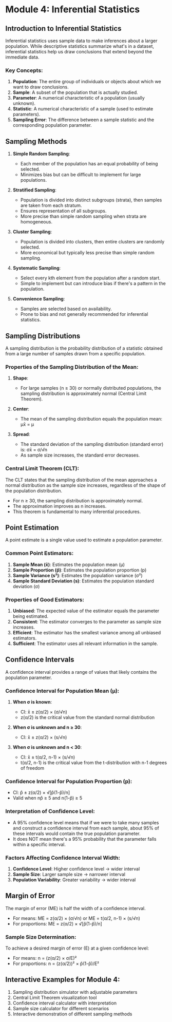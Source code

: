 # Module 4: Inferential Statistics

## Introduction to Inferential Statistics

Inferential statistics uses sample data to make inferences about a larger population. While descriptive statistics summarize what's in a dataset, inferential statistics help us draw conclusions that extend beyond the immediate data.

### Key Concepts:

1. **Population**: The entire group of individuals or objects about which we want to draw conclusions.
2. **Sample**: A subset of the population that is actually studied.
3. **Parameter**: A numerical characteristic of a population (usually unknown).
4. **Statistic**: A numerical characteristic of a sample (used to estimate parameters).
5. **Sampling Error**: The difference between a sample statistic and the corresponding population parameter.

## Sampling Methods

1. **Simple Random Sampling**:
   - Each member of the population has an equal probability of being selected.
   - Minimizes bias but can be difficult to implement for large populations.

2. **Stratified Sampling**:
   - Population is divided into distinct subgroups (strata), then samples are taken from each stratum.
   - Ensures representation of all subgroups.
   - More precise than simple random sampling when strata are homogeneous.

3. **Cluster Sampling**:
   - Population is divided into clusters, then entire clusters are randomly selected.
   - More economical but typically less precise than simple random sampling.

4. **Systematic Sampling**:
   - Select every kth element from the population after a random start.
   - Simple to implement but can introduce bias if there's a pattern in the population.

5. **Convenience Sampling**:
   - Samples are selected based on availability.
   - Prone to bias and not generally recommended for inferential statistics.

## Sampling Distributions

A sampling distribution is the probability distribution of a statistic obtained from a large number of samples drawn from a specific population.

### Properties of the Sampling Distribution of the Mean:

1. **Shape**:
   - For large samples (n ≥ 30) or normally distributed populations, the sampling distribution is approximately normal (Central Limit Theorem).

2. **Center**:
   - The mean of the sampling distribution equals the population mean: μx̄ = μ

3. **Spread**:
   - The standard deviation of the sampling distribution (standard error) is: σx̄ = σ/√n
   - As sample size increases, the standard error decreases.

### Central Limit Theorem (CLT):

The CLT states that the sampling distribution of the mean approaches a normal distribution as the sample size increases, regardless of the shape of the population distribution.

- For n ≥ 30, the sampling distribution is approximately normal.
- The approximation improves as n increases.
- This theorem is fundamental to many inferential procedures.

## Point Estimation

A point estimate is a single value used to estimate a population parameter.

### Common Point Estimators:

1. **Sample Mean (x̄)**: Estimates the population mean (μ)
2. **Sample Proportion (p̂)**: Estimates the population proportion (p)
3. **Sample Variance (s²)**: Estimates the population variance (σ²)
4. **Sample Standard Deviation (s)**: Estimates the population standard deviation (σ)

### Properties of Good Estimators:

1. **Unbiased**: The expected value of the estimator equals the parameter being estimated.
2. **Consistent**: The estimator converges to the parameter as sample size increases.
3. **Efficient**: The estimator has the smallest variance among all unbiased estimators.
4. **Sufficient**: The estimator uses all relevant information in the sample.

## Confidence Intervals

A confidence interval provides a range of values that likely contains the population parameter.

### Confidence Interval for Population Mean (μ):

1. **When σ is known**:
   - CI: x̄ ± z(α/2) × (σ/√n)
   - z(α/2) is the critical value from the standard normal distribution

2. **When σ is unknown and n ≥ 30**:
   - CI: x̄ ± z(α/2) × (s/√n)

3. **When σ is unknown and n < 30**:
   - CI: x̄ ± t(α/2, n-1) × (s/√n)
   - t(α/2, n-1) is the critical value from the t-distribution with n-1 degrees of freedom

### Confidence Interval for Population Proportion (p):

- CI: p̂ ± z(α/2) × √[p̂(1-p̂)/n]
- Valid when np̂ ≥ 5 and n(1-p̂) ≥ 5

### Interpretation of Confidence Level:

- A 95% confidence level means that if we were to take many samples and construct a confidence interval from each sample, about 95% of these intervals would contain the true population parameter.
- It does NOT mean there's a 95% probability that the parameter falls within a specific interval.

### Factors Affecting Confidence Interval Width:

1. **Confidence Level**: Higher confidence level → wider interval
2. **Sample Size**: Larger sample size → narrower interval
3. **Population Variability**: Greater variability → wider interval

## Margin of Error

The margin of error (ME) is half the width of a confidence interval.

- For means: ME = z(α/2) × (σ/√n) or ME = t(α/2, n-1) × (s/√n)
- For proportions: ME = z(α/2) × √[p̂(1-p̂)/n]

### Sample Size Determination:

To achieve a desired margin of error (E) at a given confidence level:

- For means: n = (z(α/2) × σ/E)²
- For proportions: n = (z(α/2))² × p̂(1-p̂)/E²

## Interactive Examples for Module 4:

1. Sampling distribution simulator with adjustable parameters
2. Central Limit Theorem visualization tool
3. Confidence interval calculator with interpretation
4. Sample size calculator for different scenarios
5. Interactive demonstration of different sampling methods
